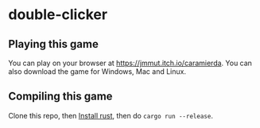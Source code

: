 # double-clicker

## Playing this game

You can play on your browser at https://jmmut.itch.io/caramierda.
You can also download the game for Windows, Mac and Linux.

## Compiling this game

Clone this repo, then [Install rust](https://www.rust-lang.org/tools/install), then do `cargo run --release`.

